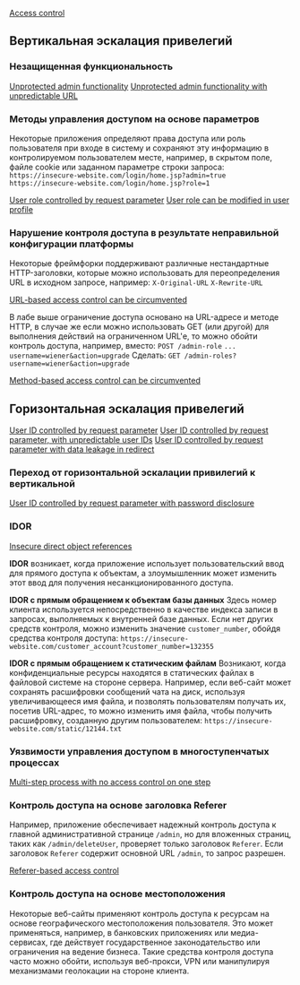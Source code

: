 [Access control](https://portswigger.net/web-security/access-control)

## Вертикальная эскалация привелегий
### Незащищенная функциональность
[Unprotected admin functionality](https://portswigger.net/web-security/access-control/lab-unprotected-admin-functionality)
[Unprotected admin functionality with unpredictable URL](https://portswigger.net/web-security/access-control/lab-unprotected-admin-functionality-with-unpredictable-url)

### Методы управления доступом на основе параметров
Некоторые приложения определяют права доступа или роль пользователя при входе в систему и сохраняют эту информацию в контролируемом пользователем месте, например, в скрытом поле, файле cookie или заданном параметре строки запроса:
`https://insecure-website.com/login/home.jsp?admin=true`
`https://insecure-website.com/login/home.jsp?role=1`

[User role controlled by request parameter](https://portswigger.net/web-security/access-control/lab-user-role-controlled-by-request-parameter)
[User role can be modified in user profile](https://portswigger.net/web-security/access-control/lab-user-role-can-be-modified-in-user-profile)

### Нарушение контроля доступа в результате неправильной конфигурации платформы
Некоторые фреймфорки поддерживают различные нестандартные HTTP-заголовки, которые можно использовать для переопределения URL в исходном запросе, например:
`X-Original-URL`
`X-Rewrite-URL`
 
[URL-based access control can be circumvented](https://portswigger.net/web-security/access-control/lab-url-based-access-control-can-be-circumvented)

В лабе выше ограничение доступа основано на URL-адресе и методе HTTP, в случае же если можно использовать GET (или другой) для выполнения действий на ограниченном URL'е, то можно обойти контроль доступа, например, вместо:
`POST /admin-role`
`...`
`username=wiener&action=upgrade`
Сделать:
`GET /admin-roles?username=wiener&action=upgrade`

[Method-based access control can be circumvented](https://portswigger.net/web-security/access-control/lab-method-based-access-control-can-be-circumvented)

## Горизонтальная эскалация привелегий
[User ID controlled by request parameter](https://portswigger.net/web-security/access-control/lab-user-id-controlled-by-request-parameter)
[User ID controlled by request parameter, with unpredictable user IDs](https://portswigger.net/web-security/access-control/lab-user-id-controlled-by-request-parameter-with-unpredictable-user-ids)
[User ID controlled by request parameter with data leakage in redirect](https://portswigger.net/web-security/access-control/lab-user-id-controlled-by-request-parameter-with-data-leakage-in-redirect)

### Переход от горизонтальной  эскалации привилегий к вертикальной
[User ID controlled by request parameter with password disclosure](https://portswigger.net/web-security/access-control/lab-user-id-controlled-by-request-parameter-with-password-disclosure)

### IDOR
[Insecure direct object references](https://portswigger.net/web-security/access-control/idor)

**IDOR** возникает, когда приложение использует пользовательский ввод для прямого доступа к объектам, а злоумышленник может изменить этот ввод для получения несанкционированного доступа.

**IDOR с прямым обращением к объектам базы данных**
Здесь номер клиента используется непосредственно в качестве индекса записи в запросах, выполняемых к внутренней базе данных. Если нет других средств контроля, можно изменить значение `customer_number`, обойдя средства контроля доступа:
`https://insecure-website.com/customer_account?customer_number=132355`

**IDOR с прямым обращением к статическим файлам**
Возникают, когда конфиденциальные ресурсы находятся в статических файлах в файловой системе на стороне сервера. Например, если веб-сайт может сохранять расшифровки сообщений чата на диск, используя увеличивающееся имя файла, и позволять пользователям получать их, посетив URL-адрес, то можно изменить имя файла, чтобы получить расшифровку, созданную другим пользователем:
`https://insecure-website.com/static/12144.txt`

### Уязвимости управления доступом в многоступенчатых процессах
[Multi-step process with no access control on one step](https://portswigger.net/web-security/access-control/lab-multi-step-process-with-no-access-control-on-one-step)

### Контроль доступа на основе заголовка Referer
Например, приложение обеспечивает надежный контроль доступа к главной административной странице `/admin`, но для вложенных страниц, таких как `/admin/deleteUser`, проверяет только заголовок `Referer`. Если заголовок `Referer` содержит основной URL `/admin`, то запрос разрешен.

[Referer-based access control](https://portswigger.net/web-security/access-control/lab-referer-based-access-control)

### Контроль доступа на основе местоположения
Некоторые веб-сайты применяют контроль доступа к ресурсам на основе географического местоположения пользователя. Это может применяться, например, в банковских приложениях или медиа-сервисах, где действует государственное законодательство или ограничения на ведение бизнеса. Такие средства контроля доступа часто можно обойти, используя веб-прокси, VPN или манипулируя механизмами геолокации на стороне клиента.


